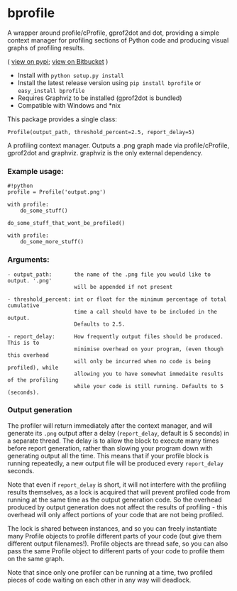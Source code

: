 # bprofile

A wrapper around profile/cProfile, gprof2dot and dot,
providing a simple context manager for profiling sections
of Python code and producing visual graphs of profiling results.

( 
[view on pypi](https://pypi.python.org/pypi/bprofile/);
[view on Bitbucket](https://bitbucket.org/cbillington/bprofile)
)

   * Install with `python setup.py install` 
   * Install the latest release version using `pip install bprofile` or `easy_install bprofile`
   * Requires Graphviz to be installed (gprof2dot is bundled)
   * Compatible with Windows and *nix
   
This package provides a single class:

    Profile(output_path, threshold_percent=2.5, report_delay=5)
    
A profiling context manager. Outputs a .png graph made via profile/cProfile, gprof2dot
and graphviz. graphviz is the only external dependency.


### Example usage:

```
#!python
profile = Profile('output.png')

with profile:
    do_some_stuff()

do_some_stuff_that_wont_be_profiled()

with profile:
    do_some_more_stuff()
```


### Arguments:

    - output_path:       the name of the .png file you would like to output. '.png'
                         will be appended if not present
                         
    - threshold_percent: int or float for the minimum percentage of total cumulative
                         time a call should have to be included in the output. 
                         Defaults to 2.5.
                         
    - report_delay:      How frequently output files should be produced. This is to
                         minimise overhead on your program, (even though this overhead
                         will only be incurred when no code is being profiled), while
                         allowing you to have somewhat immedaite results of the profiling
                         while your code is still running. Defaults to 5 (seconds).


### Output generation

The profiler will return immediately after the context manager, and will generate
its `.png` output after a delay (`report_delay`, default is 5 seconds) in a separate thread.
The delay is to allow the block to execute many times before report generation,
rather than slowing your program down with generating output all the time. This means
that if your profile block is running repeatedly, a new output file will be produced
every `report_delay` seconds.

Note that even if `report_delay` is short, it will not interfere with the profiling
results themselves, as a lock is acquired that will prevent profiled code from running
at the same time as the output generation code. So the overhead produced by output
generation does not affect the results of profiling - this overhead will only affect
portions of your code that are not being profiled.

The lock is shared between instances, and so you can freely instantiate many
Profile objects to profile different parts of your code (but give them different output
filenames!).
Profile objects are thread safe, so you can also pass the same Profile object to different
parts of your code to profile them on the same graph.

Note that since only one profiler can be running at a time, two profiled pieces of code
waiting on each other in any way will deadlock.